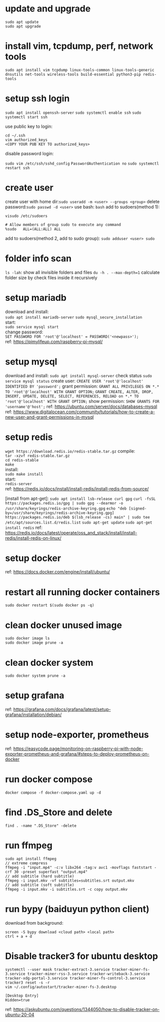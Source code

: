 # update and upgrade
`sudo apt update`  
`sudo apt upgrade`  

# install vim, tcpdump, perf, network tools
`sudo apt install vim tcpdump linux-tools-common linux-tools-generic dnsutils net-tools wireless-tools build-essential python3-pip redis-tools`  

# setup ssh login
`sudo apt install openssh-server`
`sudo systemctl enable ssh`
`sudo systemctl start ssh`

use public key to login:
```
cd ~/.ssh
vim authorized_keys
<COPY YOUR PUB KEY TO authorized_keys>
```
disable password login:

`sudo vim /etc/ssh/sshd_config`
`PasswordAuthentication no`
`sudo systemctl restart ssh`

# create user
create user with home dir:`sudo useradd -m <user> --groups <group>`
delete password:`sudo passwd -d <user>`
use bash: `bash`
add to sudoers(method 1):
```
visudo /etc/sudoers

# Allow members of group sudo to execute any command
%sudo   ALL=(ALL:ALL) ALL
```
add to sudoers(method 2, add to sudo group):
`sudo adduser <user> sudo`

# folder info scan
`ls -lah`: show all invisible folders and files
`du -h . --max-depth=1` calculate folder size by check files inside it recursively

# setup mariadb
download and install:  
`sudo apt install mariadb-server`
`sudo mysql_secure_installation`  
start:  
`sudo service mysql start`  
change password:  
`SET PASSWORD FOR 'root'@'localhost' = PASSWORD('<newpass>');`  
ref: https://pimylifeup.com/raspberry-pi-mysql/

# setup mysql
download and install:
`sudo apt install mysql-server`
check status
`sudo service mysql status`
create user:
`CREATE USER 'root'@'localhost' IDENTIFIED BY 'password';`
grant permission:
`GRANT ALL PRIVILEGES ON *.* TO 'root'@'localhost' WITH GRANT OPTION;`
`GRANT CREATE, ALTER, DROP, INSERT, UPDATE, DELETE, SELECT, REFERENCES, RELOAD on *.* TO 'root'@'localhost' WITH GRANT OPTION;`
show permission:
`SHOW GRANTS FOR 'username'@'host';`
ref: https://ubuntu.com/server/docs/databases-mysql
ref: https://www.digitalocean.com/community/tutorials/how-to-create-a-new-user-and-grant-permissions-in-mysql

# setup redis
[install from source]:  
download:  
`wget https://download.redis.io/redis-stable.tar.gz`
compile:  
`tar -xzvf redis-stable.tar.gz`  
`cd redis-stable`  
`make`  
install:  
`sudo make install`  
start:  
`redis-server`  
ref: https://redis.io/docs/install/install-redis/install-redis-from-source/

[install from apt-get]:
`sudo apt install lsb-release curl gpg`
`curl -fsSL https://packages.redis.io/gpg | sudo gpg --dearmor -o /usr/share/keyrings/redis-archive-keyring.gpg`
`echo "deb [signed-by=/usr/share/keyrings/redis-archive-keyring.gpg] https://packages.redis.io/deb $(lsb_release -cs) main" | sudo tee /etc/apt/sources.list.d/redis.list`
`sudo apt-get update`
`sudo apt-get install redis`
ref: https://redis.io/docs/latest/operate/oss_and_stack/install/install-redis/install-redis-on-linux/

# setup docker
ref: https://docs.docker.com/engine/install/ubuntu/

# restart all running docker containers
`sudo docker restart $(sudo docker ps -q)`

# clean docker unused image
`sudo docker image ls`  
`sudo docker image prune -a`  

# clean docker system
`sudo docker system prune -a`

# setup grafana
ref: https://grafana.com/docs/grafana/latest/setup-grafana/installation/debian/

# setup node-exporter, prometheus
ref: https://easycode.page/monitoring-on-raspberry-pi-with-node-exporter-prometheus-and-grafana/#steps-to-deploy-prometheus-on-docker

# run docker compose
```
docker compose -f docker-compose.yaml up -d
```

# find .DS_Store and delete
```
find . -name ".DS_Store" -delete
```

# run ffmpeg
```
sudo apt install ffmpeg
// extreme compress
ffmpeg -i "input.mp4" -c:v libx264 -tag:v avc1 -movflags faststart -crf 30 -preset superfast "output.mp4"
// add subtitle (hard subtitle)
ffmpeg -i input.mkv -vf subtitles=subtitles.srt output.mkv
// add subtitle (soft subtitle)
ffmpeg -i input.mkv -i subtitles.srt -c copy output.mkv
```

# run bypy (baiduyun python client)
download from background:  
```
screen -S bypy download <cloud path> <local path>
ctrl + a + d
```

# Disable tracker3 for ubuntu desktop
`systemctl --user mask tracker-extract-3.service tracker-miner-fs-3.service tracker-miner-rss-3.service tracker-writeback-3.service tracker-xdg-portal-3.service tracker-miner-fs-control-3.service`  
`tracker3 reset -s -r`  
`vim ~/.config/autostart/tracker-miner-fs-3.desktop`  
```
[Desktop Entry]
Hidden=true
```
ref: https://askubuntu.com/questions/1344050/how-to-disable-tracker-on-ubuntu-20-04